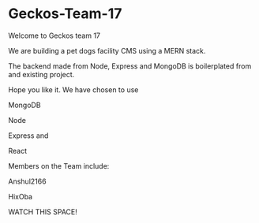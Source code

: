 # Geckos-Team-17

Welcome to Geckos team 17

We are building a pet dogs facility CMS using a MERN stack. 

The backend made from Node, Express and MongoDB is boilerplated from and existing project.

Hope you like it. We have chosen to use 

MongoDB

Node

Express and 

React

Members on the Team include: 

Anshul2166

HixOba

WATCH THIS SPACE!
